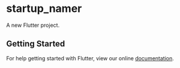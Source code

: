 # startup_namer

A new Flutter project.

## Getting Started

For help getting started with Flutter, view our online
[documentation](http://flutter.io/).

